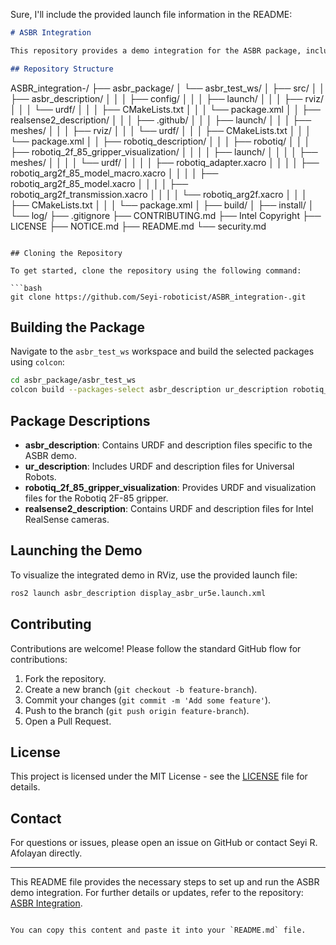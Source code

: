 Sure, I'll include the provided launch file information in the README:

```markdown
# ASBR Integration

This repository provides a demo integration for the ASBR package, including URDF descriptions and visualizations for various robotic components. The integration includes support for Universal Robots, Robotiq grippers, and RealSense cameras.

## Repository Structure

```
ASBR_integration-/
├── asbr_package/
│   └── asbr_test_ws/
│       ├── src/
│       │   ├── asbr_description/
│       │   │   ├── config/
│       │   │   ├── launch/
│       │   │   ├── rviz/
│       │   │   └── urdf/
│       │   │       ├── CMakeLists.txt
│       │   │       └── package.xml
│       │   ├── realsense2_description/
│       │   │   ├── .github/
│       │   │   ├── launch/
│       │   │   ├── meshes/
│       │   │   ├── rviz/
│       │   │   └── urdf/
│       │   │       ├── CMakeLists.txt
│       │   │       └── package.xml
│       │   ├── robotiq_description/
│       │   │   ├── robotiq/
│       │   │   ├── robotiq_2f_85_gripper_visualization/
│       │   │   │   ├── launch/
│       │   │   │   ├── meshes/
│       │   │   │   └── urdf/
│       │   │   │       ├── robotiq_adapter.xacro
│       │   │   │       ├── robotiq_arg2f_85_model_macro.xacro
│       │   │   │       ├── robotiq_arg2f_85_model.xacro
│       │   │   │       ├── robotiq_arg2f_transmission.xacro
│       │   │   │       └── robotiq_arg2f.xacro
│       │   │   ├── CMakeLists.txt
│       │   │   └── package.xml
│       ├── build/
│       ├── install/
│       └── log/
├── .gitignore
├── CONTRIBUTING.md
├── Intel Copyright
├── LICENSE
├── NOTICE.md
├── README.md
└── security.md
```

## Cloning the Repository

To get started, clone the repository using the following command:

```bash
git clone https://github.com/Seyi-roboticist/ASBR_integration-.git
```

## Building the Package

Navigate to the `asbr_test_ws` workspace and build the selected packages using `colcon`:

```bash
cd asbr_package/asbr_test_ws
colcon build --packages-select asbr_description ur_description robotiq_2f_85_gripper_visualization realsense2_description
```

## Package Descriptions

- **asbr_description**: Contains URDF and description files specific to the ASBR demo.
- **ur_description**: Includes URDF and description files for Universal Robots.
- **robotiq_2f_85_gripper_visualization**: Provides URDF and visualization files for the Robotiq 2F-85 gripper.
- **realsense2_description**: Contains URDF and description files for Intel RealSense cameras.

## Launching the Demo

To visualize the integrated demo in RViz, use the provided launch file:

```bash
ros2 launch asbr_description display_asbr_ur5e.launch.xml
```

## Contributing

Contributions are welcome! Please follow the standard GitHub flow for contributions:

1. Fork the repository.
2. Create a new branch (`git checkout -b feature-branch`).
3. Commit your changes (`git commit -m 'Add some feature'`).
4. Push to the branch (`git push origin feature-branch`).
5. Open a Pull Request.

## License

This project is licensed under the MIT License - see the [LICENSE](LICENSE) file for details.

## Contact

For questions or issues, please open an issue on GitHub or contact Seyi R. Afolayan directly.

---

This README file provides the necessary steps to set up and run the ASBR demo integration. For further details or updates, refer to the repository: [ASBR Integration](https://github.com/Seyi-roboticist/ASBR_integration-.git).
```

You can copy this content and paste it into your `README.md` file.
